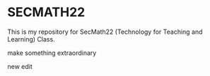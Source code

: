 # SECMATH22

This is my repository for SecMath22 (Technology for Teaching and Learning) Class.

make something extraordinary

new edit


